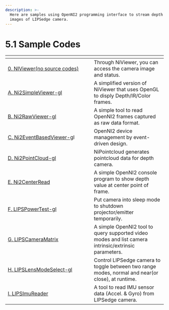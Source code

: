 ```yaml
---
description: >-
  Here are samples using OpenNI2 programming interface to stream depth and color
  images of LIPSedge camera.
---
```


# 5.1 Sample Codes

<table data-header-hidden><thead><tr><th width="258"></th><th></th></tr></thead><tbody><tr><td><a href="0.-niviewer-no-source-codes.md">0. NIViewer(no source codes)</a></td><td>Through NiViewer, you can access the camera image and status.</td></tr><tr><td><a href="A.-ni2simpleviewer-gl.md">A. Ni2SimpleViewer-gl</a></td><td>A simplified version of NiViewer that uses OpenGL to disply Depth/IR/Color frames.</td></tr><tr><td><a href="B.-ni2rawviewer-gl.md">B. Ni2RawViewer-gl</a></td><td>A simple tool to read OpenNI2 frames captured as raw data format.</td></tr><tr><td><a href="C.-ni2eventbasedviewer-gl.md">C. Ni2EventBasedViewer-g</a>l</td><td>OpenNI2 device management by event-driven design.</td></tr><tr><td><a href="D.-ni2pointcloud-gl.md">D. Ni2PointCloud-gl</a></td><td>NiPointcloud generates pointcloud data for depth camera.</td></tr><tr><td><a href="E.-ni2centerread.md">E. Ni2CenterRead</a></td><td>A simple OpenNI2 console program to show depth value at center point of frame.</td></tr><tr><td><a href="F.-lipspowertest-gl.md">F. LIPSPowerTest-gl</a></td><td>Put camera into sleep mode to shutdown projector/emitter temporarily.</td></tr><tr><td><a href="G.-lipscameramatrix.md">G. LIPSCameraMatrix</a></td><td>A simple OpenNI2 tool to query supported video modes and list camera intrinsic/extrinsic parameters.</td></tr><tr><td><a href="H.-lipslensmodeselect-gl.md">H. LIPSLensModeSelect-gl</a></td><td>Control LIPSedge camera to toggle between two range modes, normal and near(or close), at runtime.</td></tr><tr><td><a href="I.-lipsimureader.md">I. LIPSImuReader</a></td><td>A tool to read IMU sensor data (Accel. &#x26; Gyro) from LIPSedge camera.</td></tr></tbody></table>
